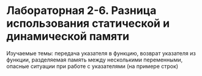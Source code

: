 # Лабораторная 2-6. Разница использования статической и динамической памяти

Изучаемые темы: передача указателя в функцию, возврат указателя из функции, разделяемая память между несколькими переменными, опасные ситуации при работе с указателями (на примере строк)

